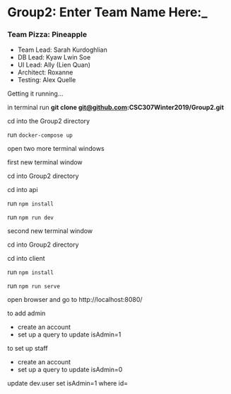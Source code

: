 Group2: Enter Team Name Here:_
==============================
### Team Pizza: Pineapple


* Team Lead: Sarah Kurdoghlian
* DB Lead: Kyaw Lwin Soe
* UI Lead: Ally (Lien Quan)
* Architect: Roxanne
* Testing: Alex Quelle


Getting it running...

in terminal
run **git clone git@github.com:CSC307Winter2019/Group2.git**

cd into the Group2 directory

run `docker-compose up`

open two more terminal windows

first new terminal window

cd into Group2 directory

cd into api

run `npm install`

run `npm run dev`


second new terminal window

cd into Group2 directory

cd into client

run `npm install`

run `npm run serve`


open browser and go to http://localhost:8080/

to add admin 
- create an account
- set up a query to update isAdmin=1

to set up staff
- create an account
- set up a query to update isAdmin=0

update dev.user set isAdmin=1 where id=<insert your user id>

